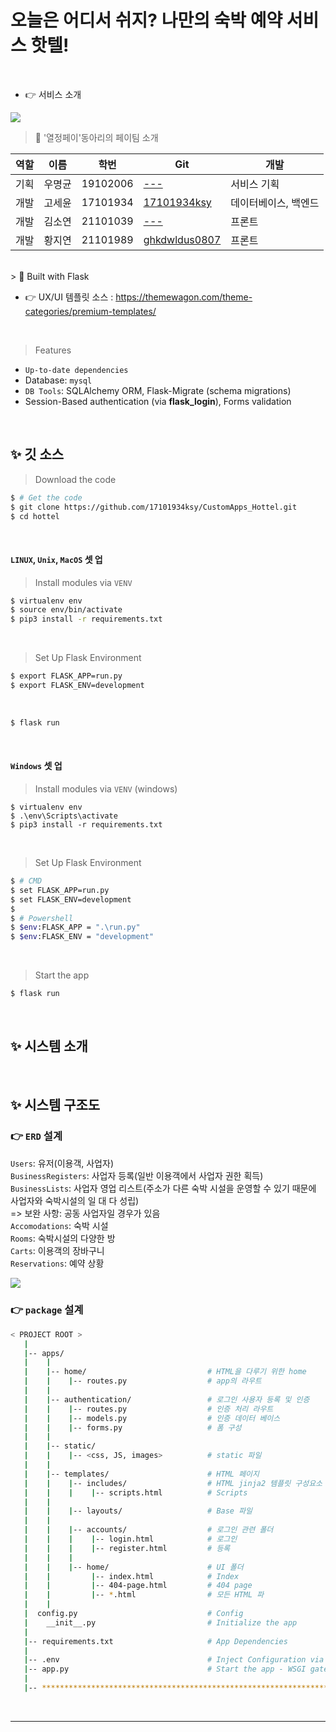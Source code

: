 # 오늘은 어디서 쉬지? 나만의 숙박 예약 서비스 핫텔!

<br />

- 👉 서비스 소개

<img src="https://user-images.githubusercontent.com/88478829/186391655-470d1ac5-a34a-4dfa-b7ae-0d5754631c91.png" width="width 50%" height="height 50%"> </image>
<br/>
> 🚀 '열정페이'동아리의 페이팀 소개

역할|이름|학번|Git|개발|
---|---|---|---|---|
기획|우명균|19102006|[---](---)|서비스 기획
개발|고세윤|17101934|[17101934ksy](https://github.com/17101934ksy)|데이터베이스, 백엔드
개발|김소연|21101039|[---](---)|프론트
개발|황지연|21101989|[ghkdwldus0807](https://github.com/ghkdwldus0807)|프론트
<br/>
> 🚀 Built with Flask

- 👉 UX/UI 템플릿 소스 : https://themewagon.com/theme-categories/premium-templates/
<br />

> Features

- `Up-to-date dependencies`
- Database: `mysql`
- `DB Tools`: SQLAlchemy ORM, Flask-Migrate (schema migrations)
- Session-Based authentication (via **flask_login**), Forms validation

<br />



## ✨ 깃 소스 

> Download the code 

```bash
$ # Get the code
$ git clone https://github.com/17101934ksy/CustomApps_Hottel.git
$ cd hottel
```

<br />

#### `LINUX`, `Unix`, `MacOS` 셋 업 

> Install modules via `VENV`  

```bash
$ virtualenv env
$ source env/bin/activate
$ pip3 install -r requirements.txt
```

<br />

> Set Up Flask Environment

```bash
$ export FLASK_APP=run.py
$ export FLASK_ENV=development
```

<br />


```bash
$ flask run
```

<br />

#### `Windows` 셋 업

> Install modules via `VENV` (windows) 

```
$ virtualenv env
$ .\env\Scripts\activate
$ pip3 install -r requirements.txt
```

<br />

> Set Up Flask Environment

```bash
$ # CMD 
$ set FLASK_APP=run.py
$ set FLASK_ENV=development
$
$ # Powershell
$ $env:FLASK_APP = ".\run.py"
$ $env:FLASK_ENV = "development"
```

<br />

> Start the app

```bash
$ flask run
```

<br />

## ✨ 시스템 소개



<br />

## ✨ 시스템 구조도

### 👉 `ERD` 설계 

`Users`: 유저(이용객, 사업자)<br />
`BusinessRegisters`: 사업자 등록(일반 이용객에서 사업자 권한 획득)<br />
`BusinessLists`: 사업자 영업 리스트(주소가 다른 숙박 시설을 운영할 수 있기 때문에 사업자와 숙박시설의 일 대 다 성립)<br />
=> 보완 사항: 공동 사업자일 경우가 있음<br />
`Accomodations`: 숙박 시설<br />
`Rooms`: 숙박시설의 다양한 방<br />
`Carts`: 이용객의 장바구니<br />
`Reservations`: 예약 상황<br />

<img src = "https://user-images.githubusercontent.com/88478829/186169072-e3fb93f0-7d6e-4fe7-8096-e86ee0602267.png" width="width 50%" height="height 50%">

### 👉 `package` 설계 

```bash
< PROJECT ROOT >
   |
   |-- apps/
   |    |
   |    |-- home/                           # HTML을 다루기 위한 home
   |    |    |-- routes.py                  # app의 라우트
   |    |
   |    |-- authentication/                 # 로그인 사용자 등록 및 인증
   |    |    |-- routes.py                  # 인증 처리 라우트 
   |    |    |-- models.py                  # 인증 데이터 베이스  
   |    |    |-- forms.py                   # 폼 구성 
   |    |
   |    |-- static/
   |    |    |-- <css, JS, images>          # static 파일
   |    |
   |    |-- templates/                      # HTML 페이지 
   |    |    |-- includes/                  # HTML jinja2 템플릿 구성요소
   |    |    |    |-- scripts.html          # Scripts
   |    |    
   |    |    |-- layouts/                   # Base 파일
   |    |        
   |    |    |-- accounts/                  # 로그인 관련 폴더
   |    |    |    |-- login.html            # 로그인
   |    |    |    |-- register.html         # 등록
   |    |    |
   |    |    |-- home/                      # UI 폴더
   |    |         |-- index.html            # Index
   |    |         |-- 404-page.html         # 404 page
   |    |         |-- *.html                # 모든 HTML 파
   |    |    
   |  config.py                             # Config
   |    __init__.py                         # Initialize the app
   |
   |-- requirements.txt                     # App Dependencies
   |
   |-- .env                                 # Inject Configuration via Environment
   |-- app.py                               # Start the app - WSGI gateway
   |
   |-- ************************************************************************
```

<br />


---



